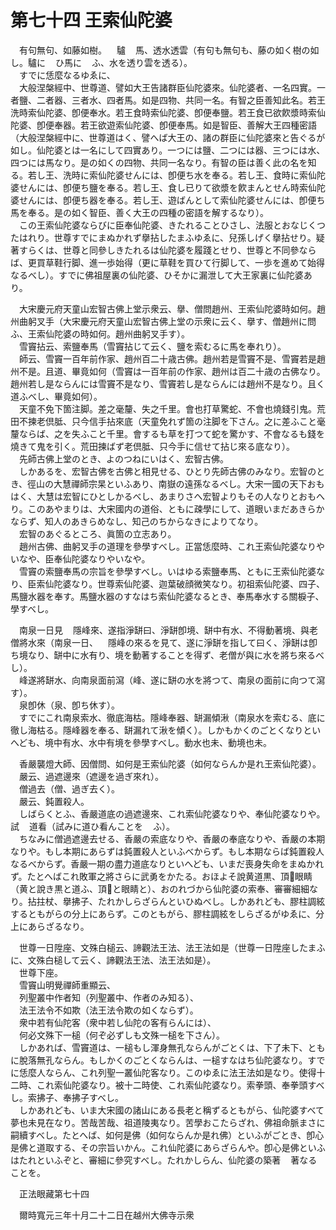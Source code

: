 # 第七十四 王索仙陀婆
　有句無句、如藤如樹。<img width="16" height="16" src="_cKkkErQ.png" border="0">驢<img width="16" height="16" src="_cKkkErQ.png" border="0">馬、透水透雲（有句も無句も、藤の如く樹の如し。驢に<img width="16" height="16" src="_cKkkErQ.png" border="0">ひ馬に<img width="16" height="16" src="_cKkkErQ.png" border="0">ふ、水を透り雲を透る）。  
　すでに恁麼なるゆゑに、  
　大般涅槃經中、世尊道、譬如大王告諸群臣仙陀婆來。仙陀婆者、一名四實。一者鹽、二者器、三者水、四者馬。如是四物、共同一名。有智之臣善知此名。若王洗時索仙陀婆、卽便奉水。若王食時索仙陀婆、卽便奉鹽。若王食已欲飮漿時索仙陀婆、卽便奉器。若王欲遊索仙陀婆、卽便奉馬。如是智臣、善解大王四種密語（大般涅槃經中に、世尊道はく、譬へば大王の、諸の群臣に仙陀婆來と告ぐるが如し。仙陀婆とは一名にして四實あり。一つには鹽、二つには器、三つには水、四つには馬なり。是の如くの四物、共同一名なり。有智の臣は善く此の名を知る。若し王、洗時に索仙陀婆せんには、卽便ち水を奉る。若し王、食時に索仙陀婆せんには、卽便ち鹽を奉る。若し王、食し已りて欲漿を飮まんとせん時索仙陀婆せんには、卽便ち器を奉る。若し王、遊ばんとして索仙陀婆せんには、卽便ち馬を奉る。是の如く智臣、善く大王の四種の密語を解するなり）。  
　この王索仙陀婆ならびに臣奉仙陀婆、きたれることひさし、法服とおなじくつたはれり。世尊すでにまぬかれず擧拈したまふゆゑに、兒孫しげく擧拈せり。疑著すらくは、世尊と同參しきたれるは仙陀婆を履踐とせり、世尊と不同參ならば、更買草鞋行脚、進一歩始得（更に草鞋を買ひて行脚して、一歩を進めて始得なるべし）。すでに佛祖屋裏の仙陀婆、ひそかに漏泄して大王家裏に仙陀婆あり。  
  
　大宋慶元府天童山宏智古佛上堂示衆云、擧、僧問趙州、王索仙陀婆時如何。趙州曲躬叉手（大宋慶元府天童山宏智古佛上堂の示衆に云く、擧す、僧趙州に問ふ、王索仙陀婆の時如何。趙州曲躬叉手す）。  
　雪竇拈云、索鹽奉馬（雪竇拈じて云く、鹽を索むるに馬を奉れり）。  
　師云、雪竇一百年前作家、趙州百二十歳古佛。趙州若是雪竇不是、雪竇若是趙州不是。且道、畢竟如何（雪竇は一百年前の作家、趙州は百二十歳の古佛なり。趙州若し是ならんには雪竇不是なり、雪竇若し是ならんには趙州不是なり。且く道ふべし、畢竟如何）。  
　天童不免下箇注脚。差之毫釐、失之千里。會也打草驚蛇、不會也燒錢引鬼。荒田不揀老倶胝、只今信手拈來底（天童免れず箇の注脚を下さん。之に差ふこと毫釐ならば、之を失ふこと千里。會するも草を打つて蛇を驚かす、不會なるも錢を燒きて鬼を引く。荒田揀ばず老倶胝、只今手に信せて拈じ來る底なり）。  
　先師古佛上堂のとき、よのつねにいはく、宏智古佛。  
　しかあるを、宏智古佛を古佛と相見せる、ひとり先師古佛のみなり。宏智のとき、徑山の大慧禪師宗杲といふあり、南嶽の遠孫なるべし。大宋一國の天下おもはく、大慧は宏智にひとしかるべし、あまりさへ宏智よりもその人なりとおもへり。このあやまりは、大宋國内の道俗、ともに疎學にして、道眼いまだあきらかならず、知人のあきらめなし、知己のちからなきによりてなり。  
　宏智のあぐるところ、眞箇の立志あり。  
　趙州古佛、曲躬叉手の道理を參學すべし。正當恁麼時、これ王索仙陀婆なりやいなや、臣奉仙陀婆なりやいなや。  
　雪竇の索鹽奉馬の宗旨を參學すべし。いはゆる索鹽奉馬、ともに王索仙陀婆なり、臣索仙陀婆なり。世尊索仙陀婆、迦葉破顔微笑なり。初祖索仙陀婆、四子、馬鹽水器を奉す。馬鹽水器のすなはち索仙陀婆なるとき、奉馬奉水する關棙子、學すべし。  
  
　南泉一日見<img width="16" height="16" src="_cPtPhZc.png" border="0">隱峰來、遂指淨缾曰、淨缾卽境、缾中有水、不得動著境、與老僧將水來（南泉一日、<img width="16" height="16" src="_cPtPhZc.png" border="0">隱峰の來るを見て、遂に淨缾を指して曰く、淨缾は卽ち境なり、缾中に水有り、境を動著することを得ず、老僧が與に水を將ち來るべし）。  
　峰遂將缾水、向南泉面前瀉（峰、遂に缾の水を將つて、南泉の面前に向つて瀉す）。  
　泉卽休（泉、卽ち休す）。  
　すでにこれ南泉索水、徹底海枯。隱峰奉器、缾漏傾湫（南泉水を索むる、底に徹し海枯る。隱峰器を奉る、缾漏れて湫を傾く）。しかもかくのごとくなりといへども、境中有水、水中有境を參學すべし。動水也未、動境也未。  
  
　香嚴襲燈大師、因僧問、如何是王索仙陀婆（如何ならんか是れ王索仙陀婆）。  
　嚴云、過遮邊來（遮邊を過ぎ來れ）。  
　僧過去（僧、過ぎ去く）。  
　嚴云、鈍置殺人。  
　しばらくとふ、香嚴道底の過遮邊來、これ索仙陀婆なりや、奉仙陀婆なりや。試<img width="16" height="16" src="_cigRKYF.png" border="0">道看（試みに道ひ看んことを<img width="16" height="16" src="_cigRKYF.png" border="0">ふ）。  
　ちなみに僧過遮邊去せる、香嚴の索底なりや、香嚴の奉底なりや、香嚴の本期なりや。もし本期にあらずは鈍置殺人といふべからず。もし本期ならば鈍置殺人なるべからず。香嚴一期の盡力道底なりといへども、いまだ喪身失命をまぬかれず。たとへばこれ敗軍之將さらに武勇をかたる。おほよそ說黄道黒、頂𩕳眼睛（黄と說き黒と道ふ、頂𩕳と眼睛と）、おのれづから仙陀婆の索奉、審審細細なり。拈拄杖、擧拂子、たれかしらざらんといひぬべし。しかあれども、膠柱調絃するともがらの分上にあらず。このともがら、膠柱調絃をしらざるがゆゑに、分上にあらざるなり。  
  
　世尊一日陞座、文殊白槌云、諦觀法王法、法王法如是（世尊一日陞座したまふに、文殊白槌して云く、諦觀法王法、法王法如是）。  
　世尊下座。  
　雪竇山明覺禪師重顯云、  
　列聖叢中作者知（列聖叢中、作者のみ知る）、  
　法王法令不如欺（法王法令欺の如くならず）。  
　衆中若有仙陀客（衆中若し仙陀の客有らんには）、  
　何必文殊下一槌（何ぞ必ずしも文殊一槌を下さん）。  
　しかあれば、雪竇道は、一槌もし渾身無孔ならんがごとくは、下了未下、ともに脫落無孔ならん。もしかくのごとくならんは、一槌すなはち仙陀婆なり。すでに恁麼人ならん、これ列聖一叢仙陀客なり。このゆゑに法王法如是なり。使得十二時、これ索仙陀婆なり。被十二時使、これ索仙陀婆なり。索拳頭、奉拳頭すべし。索拂子、奉拂子すべし。  
　しかあれども、いま大宋國の諸山にある長老と稱ずるともがら、仙陀婆すべて夢也未見在なり。苦哉苦哉、祖道陵夷なり。苦學おこたらざれ、佛祖命脈まさに嗣續すべし。たとへば、如何是佛（如何ならんか是れ佛）といふがごとき、卽心是佛と道取する、その宗旨いかん。これ仙陀婆にあらざらんや。卽心是佛といふはたれといふぞと、審細に參究すべし。たれかしらん、仙陀婆の築著<img width="16" height="16" src="_cr4aF7j.png" border="0">著なることを。  
  
　正法眼藏第七十四  
  
　爾時寬元三年十月二十二日在越州大佛寺示衆